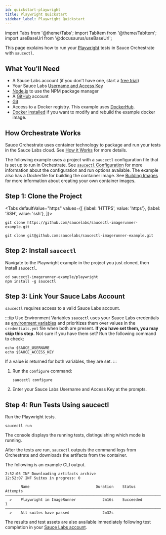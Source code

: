 ```yaml
---
id: quickstart-playwright
title: Playwright Quickstart
sidebar_label: Playwright Quickstart
---
```


import Tabs from '@theme/Tabs';
import TabItem from '@theme/TabItem';
import useBaseUrl from '@docusaurus/useBaseUrl';

This page explains how to run your [Playwright](/docs/web-apps/automated-testing/playwright) tests in Sauce Orchestrate with `saucectl`.

## What You'll Need

- A Sauce Labs account (if you don't have one, start a [free trial](https://saucelabs.com/sign-up))
- Your Sauce Labs [Username and Access Key](https://app.saucelabs.com/user-settings)
- [Node.js](https://nodejs.org/en/) to use the NPM package manager
- A [GitHub](https://github.com/signup?ref_cta=Sign+up&ref_loc=header+logged+out&ref_page=%2F&source=header-home) account
- [Git](https://git-scm.com/downloads)
- Access to a Docker registry. This example uses [DockerHub](https://hub.docker.com).
- [Docker installed](https://docs.docker.com/engine/install/) if you want to modify and rebuild the example docker image.

## How Orchestrate Works

Sauce Orchestrate uses container technology to package and run your tests in the Sauce Labs cloud. See [How it Works](/orchestrate/getting-started/#how-it-works) for more details.

The following example uses a project with a `saucectl` configuration file that is set up to run in Orchestrate. See [`saucectl` Configuration](/orchestrate/saucectl-configuration) for more information about the configuration and run options available. The example also has a Dockerfile for building the container image. See [Building Images](/orchestrate/building-images) for more information about creating your own container images.

## Step 1: Clone the Project

<Tabs
defaultValue="https"
values={[
{label: 'HTTPS', value: 'https'},
{label: 'SSH', value: 'ssh'},
]}>

<TabItem value="https">

```
git clone https://github.com/saucelabs/saucectl-imagerunner-example.git
```

</TabItem>
<TabItem value="ssh">

```
git clone git@github.com:saucelabs/saucectl-imagerunner-example.git
```

</TabItem>
</Tabs>

## Step 2: Install `saucectl`

Navigate to the Playwright example in the project you just cloned, then install `saucectl`.

```
cd saucectl-imagerunner-example/playwright
npm install -g saucectl
```

## Step 3: Link Your Sauce Labs Account

`saucectl` requires access to a valid Sauce Labs account.

:::tip Use Environment Variables
`saucectl` uses your Sauce Labs credentials as [environment variables](/basics/environment-variables) and prioritizes them over values in the `credentials.yml` file when both are present. **If you have set them, you may skip this step.** Not sure if you have them set? Run the following command to check:

```
echo $SAUCE_USERNAME
echo $SAUCE_ACCESS_KEY
```

If a value is returned for both variables, they are set.
:::

1. Run the `configure` command:

   ```
   saucectl configure
   ```

1. Enter your Sauce Labs Username and Access Key at the prompts.

## Step 4: Run Tests Using saucectl

Run the Playwright tests.

```
saucectl run
```

The console displays the running tests, distinguishing which mode is running.

After the tests are run, `saucectl` outputs the command logs from Orchestrate and downloads the artifacts from the container.

The following is an example CLI output.

```
2:52:05 INF Downloading artifacts archive
12:52:07 INF Suites in progress: 0

       Name                              Duration    Status       Attempts
────────────────────────────────────────────────────────────────────────────
  ✔    Playwright in ImageRunner            2m16s    Succeeded           1
────────────────────────────────────────────────────────────────────────────
  ✔    All suites have passed               2m32s

```

The results and test assets are also available immediately following test completion in your [Sauce Labs account](https://app.saucelabs.com/dashboard/tests/vdc).
